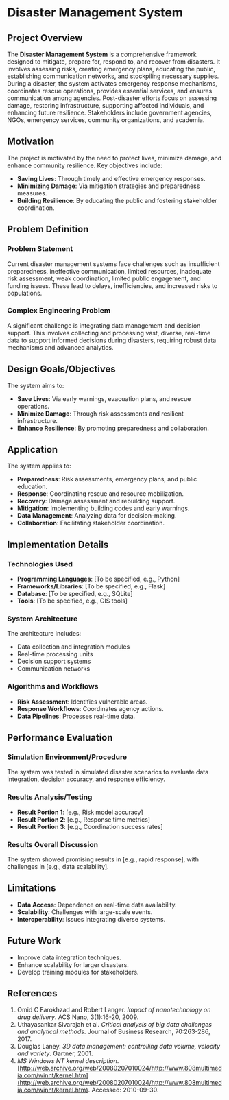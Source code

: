# Disaster Management System

## Project Overview

The **Disaster Management System** is a comprehensive framework designed to mitigate, prepare for, respond to, and recover from disasters. It involves assessing risks, creating emergency plans, educating the public, establishing communication networks, and stockpiling necessary supplies. During a disaster, the system activates emergency response mechanisms, coordinates rescue operations, provides essential services, and ensures communication among agencies. Post-disaster efforts focus on assessing damage, restoring infrastructure, supporting affected individuals, and enhancing future resilience. Stakeholders include government agencies, NGOs, emergency services, community organizations, and academia.

## Motivation

The project is motivated by the need to protect lives, minimize damage, and enhance community resilience. Key objectives include:
- **Saving Lives**: Through timely and effective emergency responses.
- **Minimizing Damage**: Via mitigation strategies and preparedness measures.
- **Building Resilience**: By educating the public and fostering stakeholder coordination.

## Problem Definition

### Problem Statement
Current disaster management systems face challenges such as insufficient preparedness, ineffective communication, limited resources, inadequate risk assessment, weak coordination, limited public engagement, and funding issues. These lead to delays, inefficiencies, and increased risks to populations.

### Complex Engineering Problem
A significant challenge is integrating data management and decision support. This involves collecting and processing vast, diverse, real-time data to support informed decisions during disasters, requiring robust data mechanisms and advanced analytics.

## Design Goals/Objectives

The system aims to:
- **Save Lives**: Via early warnings, evacuation plans, and rescue operations.
- **Minimize Damage**: Through risk assessments and resilient infrastructure.
- **Enhance Resilience**: By promoting preparedness and collaboration.

## Application

The system applies to:
- **Preparedness**: Risk assessments, emergency plans, and public education.
- **Response**: Coordinating rescue and resource mobilization.
- **Recovery**: Damage assessment and rebuilding support.
- **Mitigation**: Implementing building codes and early warnings.
- **Data Management**: Analyzing data for decision-making.
- **Collaboration**: Facilitating stakeholder coordination.

## Implementation Details

### Technologies Used
- **Programming Languages**: [To be specified, e.g., Python]
- **Frameworks/Libraries**: [To be specified, e.g., Flask]
- **Database**: [To be specified, e.g., SQLite]
- **Tools**: [To be specified, e.g., GIS tools]

### System Architecture
The architecture includes:
- Data collection and integration modules
- Real-time processing units
- Decision support systems
- Communication networks

### Algorithms and Workflows
- **Risk Assessment**: Identifies vulnerable areas.
- **Response Workflows**: Coordinates agency actions.
- **Data Pipelines**: Processes real-time data.

## Performance Evaluation

### Simulation Environment/Procedure
The system was tested in simulated disaster scenarios to evaluate data integration, decision accuracy, and response efficiency.

### Results Analysis/Testing
- **Result Portion 1**: [e.g., Risk model accuracy]
- **Result Portion 2**: [e.g., Response time metrics]
- **Result Portion 3**: [e.g., Coordination success rates]

### Results Overall Discussion
The system showed promising results in [e.g., rapid response], with challenges in [e.g., data scalability].

## Limitations

- **Data Access**: Dependence on real-time data availability.
- **Scalability**: Challenges with large-scale events.
- **Interoperability**: Issues integrating diverse systems.

## Future Work

- Improve data integration techniques.
- Enhance scalability for larger disasters.
- Develop training modules for stakeholders.

## References

1. Omid C Farokhzad and Robert Langer. *Impact of nanotechnology on drug delivery*. ACS Nano, 3(1):16-20, 2009.
2. Uthayasankar Sivarajah et al. *Critical analysis of big data challenges and analytical methods*. Journal of Business Research, 70:263-286, 2017.
3. Douglas Laney. *3D data management: controlling data volume, velocity and variety*. Gartner, 2001.
4. *MS Windows NT kernel description*. [http://web.archive.org/web/20080207010024/http://www.808multimedia.com/winnt/kernel.htm](http://web.archive.org/web/20080207010024/http://www.808multimedia.com/winnt/kernel.htm). Accessed: 2010-09-30.
